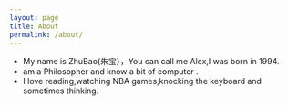 ```yaml
---
layout: page
title: About
permalink: /about/
---
```


 - My name is ZhuBao(朱宝），You can call me Alex,I was born in 1994.
 -  am a Philosopher and know a bit of computer .
 - I love reading,watching NBA games,knocking the keyboard and sometimes thinking.                                                                 
                                                                                                   
